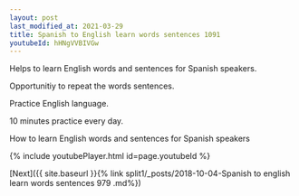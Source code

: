 ```yaml
---
layout: post
last_modified_at: 2021-03-29
title: Spanish to English learn words sentences 1091 
youtubeId: hHNgVVBIVGw
---
```

 
 
Helps to learn English words and sentences for Spanish speakers.

Opportunitiy to repeat the words sentences. 

Practice English language. 
 
10 minutes practice every day. 
 
How to learn English words and sentences for Spanish speakers 
 
{% include youtubePlayer.html id=page.youtubeId %}
 
 
[Next]({{ site.baseurl }}{% link  split1/_posts/2018-10-04-Spanish to english learn words sentences 979 .md%})
 
